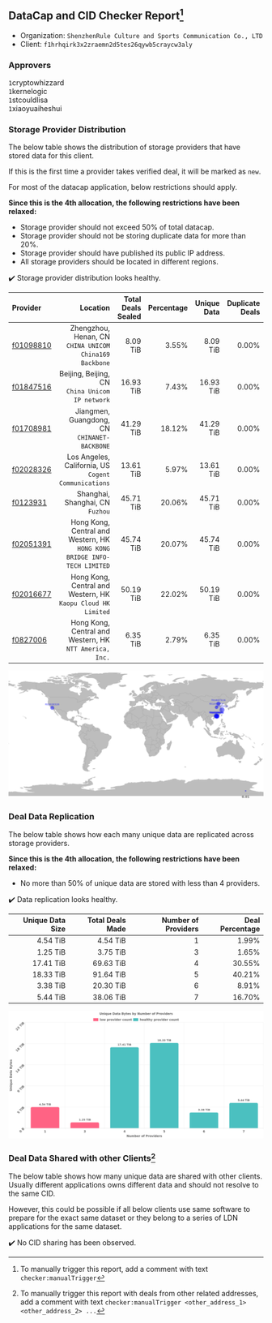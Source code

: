 ## DataCap and CID Checker Report[^1]
 - Organization: `ShenzhenRule Culture and Sports Communication Co., LTD`
 - Client: `f1hrhqirk3x2zraemn2d5tes26qywb5craycw3aly`
### Approvers
`1`cryptowhizzard<br/>`1`kernelogic<br/>`1`stcouldlisa<br/>`1`xiaoyuaiheshui

### Storage Provider Distribution
The below table shows the distribution of storage providers that have stored data for this client.

If this is the first time a provider takes verified deal, it will be marked as `new`.

For most of the datacap application, below restrictions should apply.

**Since this is the 4th allocation, the following restrictions have been relaxed:**
 - Storage provider should not exceed 50% of total datacap.
 - Storage provider should not be storing duplicate data for more than 20%.
 - Storage provider should have published its public IP address.
 - All storage providers should be located in different regions.

✔️ Storage provider distribution looks healthy.

| Provider                                              |                                                                    Location | Total Deals Sealed | Percentage | Unique Data | Duplicate Deals |
| :---------------------------------------------------- | --------------------------------------------------------------------------: | -----------------: | ---------: | ----------: | --------------: |
| [f01098810](https://filfox.info/en/address/f01098810) |                   Zhengzhou, Henan, CN<br/>`CHINA UNICOM China169 Backbone` |           8.09 TiB |      3.55% |    8.09 TiB |           0.00% |
| [f01847516](https://filfox.info/en/address/f01847516) |                          Beijing, Beijing, CN<br/>`China Unicom IP network` |          16.93 TiB |      7.43% |   16.93 TiB |           0.00% |
| [f01708981](https://filfox.info/en/address/f01708981) |                             Jiangmen, Guangdong, CN<br/>`CHINANET-BACKBONE` |          41.29 TiB |     18.12% |   41.29 TiB |           0.00% |
| [f02028326](https://filfox.info/en/address/f02028326) |                     Los Angeles, California, US<br/>`Cogent Communications` |          13.61 TiB |      5.97% |   13.61 TiB |           0.00% |
| [f0123931](https://filfox.info/en/address/f0123931)   |                                         Shanghai, Shanghai, CN<br/>`Fuzhou` |          45.71 TiB |     20.06% |   45.71 TiB |           0.00% |
| [f02051391](https://filfox.info/en/address/f02051391) | Hong Kong, Central and Western, HK<br/>`HONG KONG BRIDGE INFO-TECH LIMITED` |          45.74 TiB |     20.07% |   45.74 TiB |           0.00% |
| [f02016677](https://filfox.info/en/address/f02016677) |             Hong Kong, Central and Western, HK<br/>`Kaopu Cloud HK Limited` |          50.19 TiB |     22.02% |   50.19 TiB |           0.00% |
| [f0827006](https://filfox.info/en/address/f0827006)   |                  Hong Kong, Central and Western, HK<br/>`NTT America, Inc.` |           6.35 TiB |      2.79% |    6.35 TiB |           0.00% |

<img src="https://raw.githubusercontent.com/data-preservation-programs/filplus-checker-assets/main/filecoin-project/filecoin-plus-large-datasets/issues/1471/1679339067885.png"/>

### Deal Data Replication
The below table shows how each many unique data are replicated across storage providers.


**Since this is the 4th allocation, the following restrictions have been relaxed:**
- No more than 50% of unique data are stored with less than 4 providers.

✔️ Data replication looks healthy.

| Unique Data Size | Total Deals Made | Number of Providers | Deal Percentage |
| ---------------: | ---------------: | ------------------: | --------------: |
|         4.54 TiB |         4.54 TiB |                   1 |           1.99% |
|         1.25 TiB |         3.75 TiB |                   3 |           1.65% |
|        17.41 TiB |        69.63 TiB |                   4 |          30.55% |
|        18.33 TiB |        91.64 TiB |                   5 |          40.21% |
|         3.38 TiB |        20.30 TiB |                   6 |           8.91% |
|         5.44 TiB |        38.06 TiB |                   7 |          16.70% |

<img src="https://raw.githubusercontent.com/data-preservation-programs/filplus-checker-assets/main/filecoin-project/filecoin-plus-large-datasets/issues/1471/1679339068638.png"/>

### Deal Data Shared with other Clients[^3]
The below table shows how many unique data are shared with other clients.
Usually different applications owns different data and should not resolve to the same CID.

However, this could be possible if all below clients use same software to prepare for the exact same dataset or they belong to a series of LDN applications for the same dataset.

✔️ No CID sharing has been observed.

[^1]: To manually trigger this report, add a comment with text `checker:manualTrigger`

[^2]: Deals from those addresses are combined into this report as they are specified with `checker:manualTrigger`

[^3]: To manually trigger this report with deals from other related addresses, add a comment with text `checker:manualTrigger <other_address_1> <other_address_2> ...`
